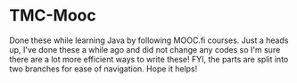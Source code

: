 # TMC-Mooc
Done these while learning Java by following MOOC.fi courses. 
Just a heads up, I've done these a while ago and did not change any codes so I'm sure there are a lot more efficient ways to write these!
FYI, the parts are split into two branches for ease of navigation.
Hope it helps!
